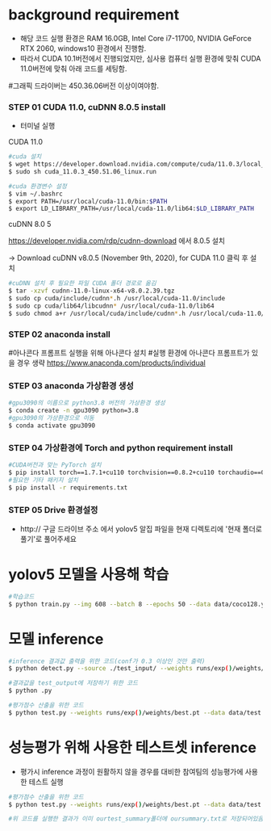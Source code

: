 ﻿# background requirement 
- 해당 코드 실행 환경은 RAM 16.0GB, Intel Core i7-11700, NVIDIA GeForce RTX 2060, windows10 환경에서 진행함.
- 따라서 CUDA 10.1버전에서 진행되었지만, 심사용 컴퓨터 실행 환경에 맞춰 CUDA 11.0버전에 맞춰 아래 코드를 세팅함. 

#그래픽 드라이버는 450.36.06버전 이상이여야함. 

### STEP 01 CUDA 11.0, cuDNN 8.0.5 install
- 터미널 실행

CUDA 11.0
```bash
#cuda 설치
$ wget https://developer.download.nvidia.com/compute/cuda/11.0.3/local_installers/cuda_11.0.3_450.51.06_linux.run
$ sudo sh cuda_11.0.3_450.51.06_linux.run
```
```bash
#cuda 환경변수 설정
$ vim ~/.bashrc
$ export PATH=/usr/local/cuda-11.0/bin:$PATH
$ export LD_LIBRARY_PATH=/usr/local/cuda-11.0/lib64:$LD_LIBRARY_PATH
```

cuDNN 8.0 5   

https://developer.nvidia.com/rdp/cudnn-download 에서 8.0.5 설치

-> Download cuDNN v8.0.5 (November 9th, 2020), for CUDA 11.0 클릭 후 설치


```bash
#cuDNN 설치 후 필요한 파일 CUDA 폴더 경로로 옮김
$ tar -xzvf cudnn-11.0-linux-x64-v8.0.2.39.tgz
$ sudo cp cuda/include/cudnn*.h /usr/local/cuda-11.0/include
$ sudo cp cuda/lib64/libcudnn* /usr/local/cuda-11.0/lib64
$ sudo chmod a+r /usr/local/cuda/include/cudnn*.h /usr/local/cuda-11.0/lib64/libcudnn*
```


### STEP 02 anaconda install
#아나콘다 프롬프트 실행을 위해 아나콘다 설치
 #실행 환경에 아나콘다 프롬프트가 있을 경우 생략
https://www.anaconda.com/products/individual


### STEP 03 anaconda 가상환경 생성
```bash
#gpu3090의 이름으로 python3.8 버전의 가상환경 생성
$ conda create -n gpu3090 python=3.8
#gpu3090의 가상환경으로 이동
$ conda activate gpu3090
```


### STEP 04 가상환경에 Torch and python requirement install
```bash
#CUDA버전과 맞는 PyTorch 설치
$ pip install torch==1.7.1+cu110 torchvision==0.8.2+cu110 torchaudio==0.7.2 -f https://download.pytorch.org/whl/torch_stable.html
#필요한 기타 패키지 설치
$ pip install -r requirements.txt
```

### STEP 05 Drive 환경설정
- http:// 구글 드라이브 주소 에서 yolov5 알집 파일을 현재 디렉토리에 '현재 폴더로 풀기'로 풀어주세요


# yolov5 모델을 사용해 학습
```bash
#학습코드
$ python train.py --img 608 --batch 8 --epochs 50 --data data/coco128.yaml --cfg models/yolov5m.yaml --weights weights/yolov5m.pt

```


# 모델 inference
```bash
#inference 결과값 출력을 위한 코드(conf가 0.3 이상인 것만 출력)
$ python detect.py --source ./test_input/ --weights runs/exp()/weights/best.pt --conf 0.3 --save-txt --nosave
```
```bash
#결과값을 test_output에 저장하기 위한 코드
$ python .py
```
```bash
#평가점수 산출을 위한 코드
$ python test.py --weights runs/exp()/weights/best.pt --data data/test.yaml --img 604 --batch 8
```

# 성능평가 위해 사용한 테스트셋 inference
- 평가시 inference 과정이 원활하지 않을 경우를 대비한 참여팀의 성능평가에 사용한 테스트 실행
```bash
#평가점수 산출을 위한 코드
$ python test.py --weights runs/exp()/weights/best.pt --data data/test.yaml --img 608 --batch 8

#위 코드를 실행한 결과가 이미 ourtest_summary폴더에 oursummary.txt로 저장되어있음
```
